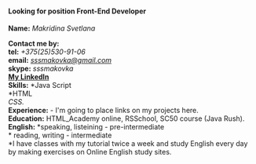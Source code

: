 #### Looking for position Front-End Developer  
**Name:** *Makridina Svetlana*  
    
**Contact me by:**    
**tel:** *+375(25)530-91-06*    
**email:** *sssmakovka@gmail.com*  
**skype:** *sssmakovka*  
**[My LinkedIn](https://www.linkedin.com/in/svetlanamakridina/)**   
**Skills:** *Java Script   
            *HTML   
            *CSS.*  
**Experience:** - I'm going to place links on my projects here.  
**Education:** HTML_Academy online, RSSchool, SC50 course (Java Rush).  
**English:** *speaking, listeining - pre-intermediate  
             * reading, writing - intermediate  
             *I have classes with my tutorial twice a week and study English every day by making exercises on Online English study sites.    
